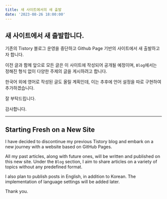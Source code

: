 ```yaml
---
title: 새 사이트에서의 새 출발
date: '2023-08-26 18:00:00'
---
```




## 새 사이트에서 새 출발합니다.  



기존의 Tistory 블로그 운영을 중단하고 Github Page 기반의 사이트에서 새 출발하고자 합니다.

이전 글과 함께 앞으로 모든 글은 이 사이트에 작성되어 공개될 예정이며, `Blog`에서는 정해진 형식 없이 다양한 주제의 글을 게시하려고 합니다.

한국어 외에 영어로 작성된 글도 올릴 계획인데, 이는 추후에 언어 설정을 따로 구현하여 추가하겠습니다.



잘 부탁드립니다. 

감사합니다.



------



## Starting Fresh on a New Site



I have decided to discontinue my previous Tistory blog and embark on a new journey with a website based on GitHub Pages.

All my past articles, along with future ones, will be written and published on this new site. Under the `Blog` section, I aim to share articles on a variety of topics without any predefined format.

I also plan to publish posts in English, in addition to Korean. The implementation of language settings will be added later.



Thank you.


